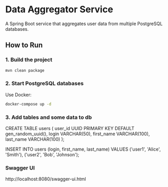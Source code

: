 # Data Aggregator Service

A Spring Boot service that aggregates user data from multiple PostgreSQL databases.

## How to Run

### 1. Build the project

```bash
mvn clean package
```

### 2. Start PostgreSQL databases
Use Docker:
```bash
docker-compose up -d
```

### 3. Add tables and some data to db

CREATE TABLE users (
user_id UUID PRIMARY KEY DEFAULT gen_random_uuid(),
login VARCHAR(50),
first_name VARCHAR(100),
last_name VARCHAR(100)
);

INSERT INTO users (login, first_name, last_name)
VALUES
('user1', 'Alice', 'Smith'),
('user2', 'Bob', 'Johnson');

### Swagger UI
http://localhost:8080/swagger-ui.html
